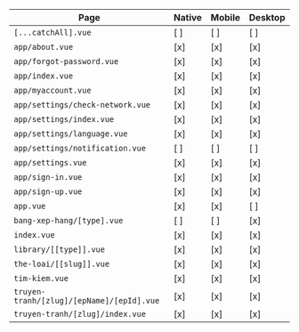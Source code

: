 

| Page                                      | Native | Mobile | Desktop |
| ----------------------------------------- | ------ | ------ | ------- |
| `[...catchAll].vue`                       | [ ]    | [ ]    | [ ]     |
| `app/about.vue`                           | [x]    | [x]    | [x]     |
| `app/forgot-password.vue`                 | [x]    | [x]    | [x]     |
| `app/index.vue`                           | [x]    | [x]    | [x]     |
| `app/myaccount.vue`                       | [x]    | [x]    | [x]     |
| `app/settings/check-network.vue`          | [x]    | [x]    | [x]     |
| `app/settings/index.vue`                  | [x]    | [x]    | [x]     |
| `app/settings/language.vue`               | [x]    | [x]    | [x]     |
| `app/settings/notification.vue`           | [ ]    | [ ]    | [ ]     |
| `app/settings.vue`                        | [x]    | [x]    | [x]     |
| `app/sign-in.vue`                         | [x]    | [x]    | [x]     |
| `app/sign-up.vue`                         | [x]    | [x]    | [x]     |
| `app.vue`                                 | [x]    | [x]    | [ ]     |
| `bang-xep-hang/[type].vue`                | [ ]    | [ ]    | [x]     |
| `index.vue`                               | [x]    | [x]    | [x]     |
| `library/[[type]].vue`                    | [x]    | [x]    | [x]     |
| `the-loai/[[slug]].vue`                   | [x]    | [x]    | [x]     |
| `tim-kiem.vue`                            | [x]    | [x]    | [x]     |
| `truyen-tranh/[zlug]/[epName]/[epId].vue` | [x]    | [x]    | [x]     |
| `truyen-tranh/[zlug]/index.vue`           | [x]    | [x]    | [x]     |
